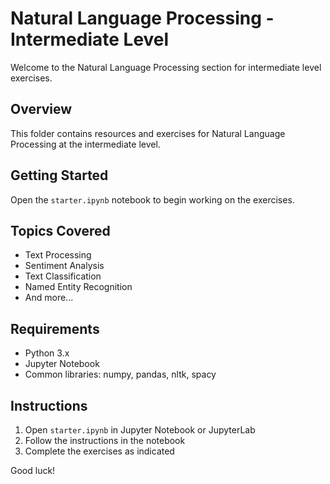 # Natural Language Processing - Intermediate Level

Welcome to the Natural Language Processing section for intermediate level exercises.

## Overview

This folder contains resources and exercises for Natural Language Processing at the intermediate level.

## Getting Started

Open the `starter.ipynb` notebook to begin working on the exercises.

## Topics Covered

- Text Processing
- Sentiment Analysis
- Text Classification
- Named Entity Recognition
- And more...

## Requirements

- Python 3.x
- Jupyter Notebook
- Common libraries: numpy, pandas, nltk, spacy

## Instructions

1. Open `starter.ipynb` in Jupyter Notebook or JupyterLab
2. Follow the instructions in the notebook
3. Complete the exercises as indicated

Good luck!
